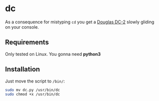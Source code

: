 # dc

As a consequence for mistyping `cd` you get a [Douglas DC-2](https://en.wikipedia.org/wiki/Douglas_DC-2) slowly gliding on your console.

## Requirements
Only tested on Linux.
You gonna need **python3**

## Installation
Just move the script to `/bin/`:
```sh
sudo mv dc.py /usr/bin/dc
sudo chmod +x /usr/bin/dc
```

